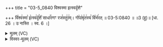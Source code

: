 +++
title = "03-5_0840 विश्वस्मा इत्स्वर्दृशे"

+++
वि꣡श्व꣢स्मा꣣ इ꣡त्स्व꣢र्दृ꣣शे꣡ साधा꣢꣯रणꣳ रज꣣स्तु꣢र꣢म्। गो꣣पा꣢मृ꣣त꣢स्य꣣ वि꣡र्भ꣢रत् ॥ 03-5:0840 ॥ ॥3 (हू)॥ [धा. 26 । उ नास्ति । स्व. 6 ।]

<details><summary>मूलम् (VC)</summary>

वि꣡श्व꣢स्मा꣣ इ꣡त्स्व꣢र्दृ꣣शे꣡ साधा꣢꣯रणꣳ रज꣣स्तु꣡र꣢म् । गो꣣पा꣢मृ꣣त꣢स्य꣣ वि꣡र्भ꣢रत् ॥८४०॥
</details>

<details><summary>विस्वर-मूलम् (VC)</summary>

विश्वस्मा इत्स्वर्दृशे साधारणꣳ रजस्तुरम् । गोपामृतस्य विर्भरत् ॥८४०॥
</details>